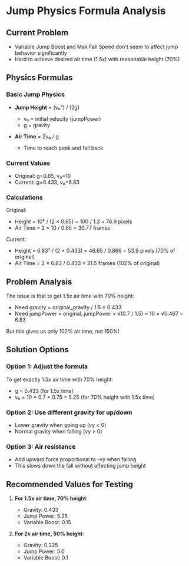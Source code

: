 # Jump Physics Formula Analysis

## Current Problem
- Variable Jump Boost and Max Fall Speed don't seem to affect jump behavior significantly
- Hard to achieve desired air time (1.5x) with reasonable height (70%)

## Physics Formulas

### Basic Jump Physics
- **Jump Height** = (v₀²) / (2g)
  - v₀ = initial velocity (jumpPower)
  - g = gravity

- **Air Time** = 2v₀ / g
  - Time to reach peak and fall back

### Current Values
- Original: g=0.65, v₀=10
- Current: g=0.433, v₀=6.83

### Calculations
Original:
- Height = 10² / (2 × 0.65) = 100 / 1.3 = 76.9 pixels
- Air Time = 2 × 10 / 0.65 = 30.77 frames

Current:
- Height = 6.83² / (2 × 0.433) = 46.65 / 0.866 = 53.9 pixels (70% of original)
- Air Time = 2 × 6.83 / 0.433 = 31.5 frames (102% of original)

## Problem Analysis
The issue is that to get 1.5x air time with 70% height:
- Need gravity = original_gravity / 1.5 = 0.433
- Need jumpPower = original_jumpPower × √(0.7 / 1.5) = 10 × √0.467 = 6.83

But this gives us only 102% air time, not 150%!

## Solution Options

### Option 1: Adjust the formula
To get exactly 1.5x air time with 70% height:
- g = 0.433 (for 1.5x time)
- v₀ = 10 × 0.7 × 0.75 = 5.25 (for 70% height with 1.5x time)

### Option 2: Use different gravity for up/down
- Lower gravity when going up (vy < 0)
- Normal gravity when falling (vy > 0)

### Option 3: Air resistance
- Add upward force proportional to -vy when falling
- This slows down the fall without affecting jump height

## Recommended Values for Testing
1. **For 1.5x air time, 70% height**:
   - Gravity: 0.433
   - Jump Power: 5.25
   - Variable Boost: 0.15

2. **For 2x air time, 50% height**:
   - Gravity: 0.325
   - Jump Power: 5.0
   - Variable Boost: 0.1